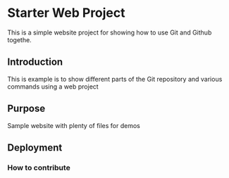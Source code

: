 # Starter Web Project

This is a simple website project for showing how to use Git and Github togethe.

## Introduction

This is example is to show different parts of the Git repository and various commands using a web project

## Purpose

Sample website with plenty of files for demos

## Deployment

### How to contribute
